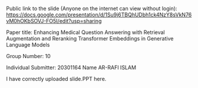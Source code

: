 Public link to the slide (Anyone on the internet can view without login):
https://docs.google.com/presentation/d/1Su9j6TBQhUDbh1ck4NzY8sVkN76vM0hOKbSOVJ-FO5I/edit?usp=sharing

Paper title:
Enhancing Medical Question Answering with Retrieval Augmentation and Reranking Transformer Embeddings in Generative Language Models

Group Number:
10

Individual Submitter:
20301164 Name AR-RAFI ISLAM

I have correctly uploaded slide.PPT here.

